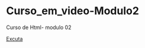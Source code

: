 # Curso_em_video-Modulo2
 Curso de Html- modulo 02

<a href="https://slva643.github.io/Curso_em_video-Modulo2/ex22desafil/android-site.html"><botton type="button">Excuta</botton></a>

